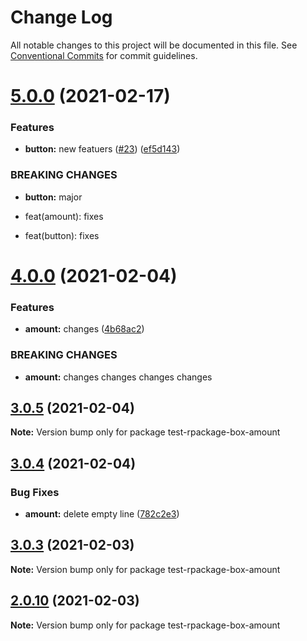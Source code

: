# Change Log

All notable changes to this project will be documented in this file.
See [Conventional Commits](https://conventionalcommits.org) for commit guidelines.

# [5.0.0](https://github.com/reme3d2y/test-rpackage-box/compare/test-rpackage-box-amount@4.0.0...test-rpackage-box-amount@5.0.0) (2021-02-17)


### Features

* **button:** new featuers ([#23](https://github.com/reme3d2y/test-rpackage-box/issues/23)) ([ef5d143](https://github.com/reme3d2y/test-rpackage-box/commit/ef5d1436d3f5713742cb7685ec5921994d8104f4))


### BREAKING CHANGES

* **button:** major

* feat(amount): fixes

* feat(button): fixes





# [4.0.0](https://github.com/reme3d2y/test-rpackage-box/compare/test-rpackage-box-amount@3.0.5...test-rpackage-box-amount@4.0.0) (2021-02-04)


### Features

* **amount:** changes ([4b68ac2](https://github.com/reme3d2y/test-rpackage-box/commit/4b68ac2fe1283dfe701eea66910e421322f10c6b))


### BREAKING CHANGES

* **amount:** changes changes changes changes





## [3.0.5](https://github.com/reme3d2y/test-rpackage-box/compare/test-rpackage-box-amount@3.0.4...test-rpackage-box-amount@3.0.5) (2021-02-04)

**Note:** Version bump only for package test-rpackage-box-amount





## [3.0.4](https://github.com/reme3d2y/test-rpackage-box/compare/test-rpackage-box-amount@3.0.3...test-rpackage-box-amount@3.0.4) (2021-02-04)


### Bug Fixes

* **amount:** delete empty line ([782c2e3](https://github.com/reme3d2y/test-rpackage-box/commit/782c2e38057bd98d6c733f976f3a32677b8c2308))





## [3.0.3](https://github.com/reme3d2y/test-rpackage-box/compare/test-rpackage-box-amount@1.1.0...test-rpackage-box-amount@3.0.3) (2021-02-03)

**Note:** Version bump only for package test-rpackage-box-amount





## [2.0.10](https://github.com/reme3d2y/test-rpackage-box/compare/test-rpackage-box-amount@1.1.0...test-rpackage-box-amount@2.0.10) (2021-02-03)

**Note:** Version bump only for package test-rpackage-box-amount
